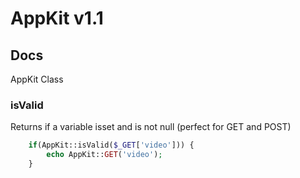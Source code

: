 AppKit v1.1
===========

## Docs

AppKit Class


### isValid
Returns if a variable isset and is not null (perfect for GET and POST)
```php
	if(AppKit::isValid($_GET['video'])) {
		echo AppKit::GET('video');
	}
```
